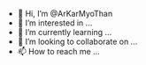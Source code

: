 - 👋 Hi, I’m @ArKarMyoThan
- 👀 I’m interested in ...
- 🌱 I’m currently learning ...
- 💞️ I’m looking to collaborate on ...
- 📫 How to reach me ...

<!---
ArKarMyoThan/ArKarMyoThan is a ✨ special ✨ repository because its `README.md` (this file) appears on your GitHub profile.
You can click the Preview link to take a look at your changes.
--->

